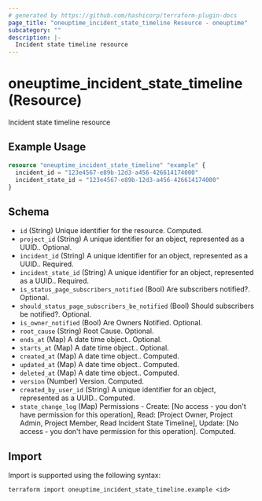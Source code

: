 ```yaml
---
# generated by https://github.com/hashicorp/terraform-plugin-docs
page_title: "oneuptime_incident_state_timeline Resource - oneuptime"
subcategory: ""
description: |-
  Incident state timeline resource
---
```


# oneuptime_incident_state_timeline (Resource)

Incident state timeline resource

## Example Usage

```terraform
resource "oneuptime_incident_state_timeline" "example" {
  incident_id = "123e4567-e89b-12d3-a456-426614174000"
  incident_state_id = "123e4567-e89b-12d3-a456-426614174000"
}
```

## Schema

- `id` (String) Unique identifier for the resource. Computed.
- `project_id` (String) A unique identifier for an object, represented as a UUID.. Optional.
- `incident_id` (String) A unique identifier for an object, represented as a UUID.. Required.
- `incident_state_id` (String) A unique identifier for an object, represented as a UUID.. Required.
- `is_status_page_subscribers_notified` (Bool) Are subscribers notified?. Optional.
- `should_status_page_subscribers_be_notified` (Bool) Should subscribers be notified?. Optional.
- `is_owner_notified` (Bool) Are Owners Notified. Optional.
- `root_cause` (String) Root Cause. Optional.
- `ends_at` (Map) A date time object.. Optional.
- `starts_at` (Map) A date time object.. Optional.
- `created_at` (Map) A date time object.. Computed.
- `updated_at` (Map) A date time object.. Computed.
- `deleted_at` (Map) A date time object.. Computed.
- `version` (Number) Version. Computed.
- `created_by_user_id` (String) A unique identifier for an object, represented as a UUID.. Computed.
- `state_change_log` (Map) Permissions - Create: [No access - you don't have permission for this operation], Read: [Project Owner, Project Admin, Project Member, Read Incident State Timeline], Update: [No access - you don't have permission for this operation]. Computed.

## Import

Import is supported using the following syntax:

```shell
terraform import oneuptime_incident_state_timeline.example <id>
```
